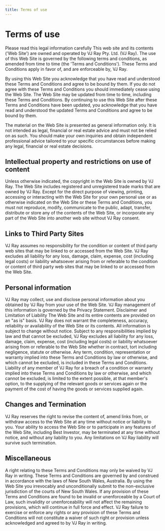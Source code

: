 ```yaml
---
title: Terms of use
---
```


# Terms of use

Please read this legal information carefully This web site and its contents ('Web Site') are owned and operated by VJ Ray Pty. Ltd. (VJ Ray). The use of this Web Site is governed by the following terms and conditions, as amended from time to time (the 'Terms and Conditions'). These Terms and Conditions apply in favor of, and are enforceable by, VJ Ray.

By using this Web Site you acknowledge that you have read and understood these Terms and Conditions and agree to be bound by them. If you do not agree with these Terms and Conditions you should immediately cease using the Web Site. The Web Site may be updated from time to time, including these Terms and Conditions. By continuing to use this Web Site after these Terms and Conditions have been updated, you acknowledge that you have read and understood the updated Terms and Conditions and agree to be bound by them.

The material on the Web Site is presented as general information only. It is not intended as legal, financial or real estate advice and must not be relied on as such. You should make your own inquiries and obtain independent professional advice tailored to your specific circumstances before making any legal, financial or real estate decisions.

## Intellectual property and restrictions on use of content

Unless otherwise indicated, the copyright in the Web Site is owned by VJ Ray. The Web Site includes registered and unregistered trade marks that are owned by VJ Ray. Except for the direct purpose of viewing, printing, accessing or interacting with the Web Site for your own personal use or as otherwise indicated on the Web Site or these Terms and Conditions, you must not reproduce, modify, communicate to the public, adapt, transfer, distribute or store any of the contents of the Web Site, or incorporate any part of the Web Site into another web site without VJ Ray consent.

## Links to Third Party Sites

VJ Ray assumes no responsibility for the condition or content of third party web sites that may be linked to or accessed from the Web Site. VJ Ray excludes all liability for any loss, damage, claim, expense, cost (including legal costs) or liability whatsoever arising from or referable to the condition or content of third party web sites that may be linked to or accessed from the Web Site.

## Personal information

VJ Ray may collect, use and disclose personal information about you obtained by VJ Ray from your use of the Web Site. VJ Ray management of this information is governed by the Privacy Statement. Disclaimer and Limitation of Liability The Web Site and its entire contents are provided on an "as is" basis. VJ Ray does not warrant the completeness, accuracy, reliability or availability of the Web Site or its contents. All information is subject to change without notice. Subject to any responsibilities implied by law and that cannot be excluded, VJ Ray excludes all liability for any loss, damage, claim, expense, cost (including legal costs) or liability whatsoever arising from or referable to the Web Site whether in contract, tort including negligence, statute or otherwise. Any term, condition, representation or warranty implied into these Terms and Conditions by law or otherwise, and which cannot be excluded, is included in these Terms and Conditions. Liability of any member of VJ Ray for a breach of a condition or warranty implied into these Terms and Conditions by law or otherwise, and which cannot be excluded, is limited to the extent possible, at that member's option, to the supplying of the relevant goods or services again or the payment of the cost of having the goods or services supplied again.

## Changes and Termination

VJ Ray reserves the right to revise the content of, amend links from, or withdraw access to the Web Site at any time without notice or liability to you. Your ability to access the Web Site or to participate in any features of the Web Site, including Best Investor, may be terminated at any time without notice, and without any liability to you. Any limitations on VJ Ray liability will survive such termination.

## Miscellaneous

A right relating to these Terms and Conditions may only be waived by VJ Ray in writing. These Terms and Conditions are governed by and construed in accordance with the laws of New South Wales, Australia. By using the Web Site you irrevocably and unconditionally submit to the non-exclusive jurisdiction of the courts of New South Wales. If any provision of these Terms and Conditions are found to be invalid or unenforceable by a Court of Law, such invalidity or unenforceability will not affect the remaining provisions, which will continue in full force and effect. VJ Ray failure to exercise or enforce any rights or any provision of these Terms and Conditions will not constitute a waiver of such right or provision unless acknowledged and agreed to by VJ Ray in writing.